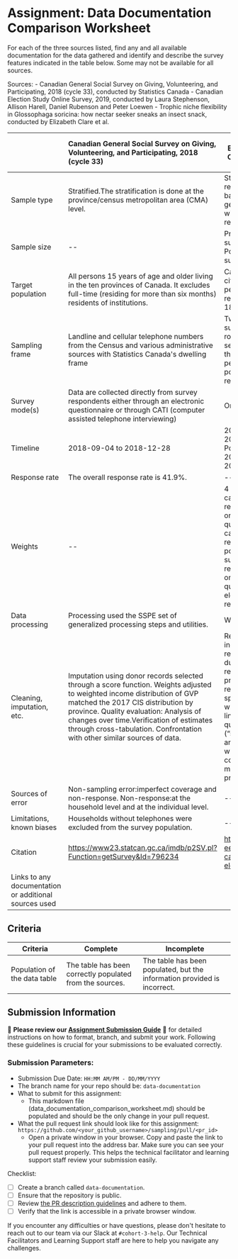 # Assignment: Data Documentation Comparison Worksheet

For each of the three sources listed, find any and all available documentation for the data gathered and identify and describe the survey features indicated in the table below. Some may not be available for all sources.

Sources: - Canadian General Social Survey on Giving, Volunteering, and Participating, 2018 (cycle 33), conducted by Statistics Canada - Canadian Election Study Online Survey, 2019, conducted by Laura Stephenson, Allison Harell, Daniel Rubenson and Peter Loewen - Trophic niche flexibility in Glossophaga soricina: how nectar seeker sneaks an insect snack, conducted by Elizabeth Clare et al.

|                                                       | Canadian General Social Survey on Giving, Volunteering, and Participating, 2018 (cycle 33) | Canadian Election Study Online Survey, 2019 | Trophic niche flexibility in Glossophaga soricina: how nectar seeker sneaks an insect snack |
|----------------|:--------------------|----------------|---------------------|
| Sample type                                           | Stratified.The stratification is done at the province/census metropolitan area (CMA) level.                                                                                   |Stratified by a region and balanced on gender and age withic each region.                                              |Dietary Analysis:Simple Random Sample within Area de Conservación de Guanacaste, Costa Rica. Behavioural Experiments: Convenience strategy.                                                                                            |
| Sample size                                           |   --                                                                                         |Pre-election survey 37822. Post-election survey: 10337.                                             |Dietary Analysis: 38 faecal samples.Approach, Attack and Consumption Behaviour:23 attacks.                                                                                             |
| Target population                                     |All persons 15 years of age and older living in the ten provinces of Canada. It excludes full-time (residing for more than six months) residents of institutions.                                                                                            |Canadian citizens and permanent residents aged 18 or older.                                              |Glossophaga soricina                                                                                             |
| Sampling frame                                        |Landline and cellular telephone numbers from the Census and various administrative sources with Statistics Canada's dwelling frame                                                                                            |Two-wave panel survey with a rolling cross-section during the campaign period and a post-election recontact wave.                                             |--                                                                                             |
| Survey mode(s)                                        |Data are collected directly from survey respondents either through an electronic questionnaire or through CATI (computer assisted telephone interviewing)                                                                                            |Online survey                                             |Observational study                                                                                             |
| Timeline                                              |2018-09-04 to 2018-12-28                                                                                            |2019-09-13 to 2019-10-21. Post-election 2019-10-24 to 2019-11-11.                                            |Dietary Analysis: Late May to early July 2009                                                                                             |
| Response rate                                         |The overall response rate is 41.9%.                                                                                            |--                                             |--                                                                                             |
| Weights                                               |--                                                                                       |4 weights: all campaign period respondents, only high-quality campaign period respondents, all post-election survey respondents, only high-quality post-election survey respondents.                                             |--                                                                                             |
| Data processing                                       |Processing used the SSPE set of generalized processing steps and utilities.                                                                                            |Weighting data.                                  |--                                                                                             |
| Cleaning, imputation, etc.                            |Imputation using donor records selected through a score function. Weights adjusted to weighted income distribution of GVP matched the 2017 CIS distribution by province. Quality evaluation: Analysis of changes over time.Verification of estimates through cross-tabulation. Confrontation with other similar sources of data.                                                                                          |Removal of incomplete responses, duplicate responses of previous respondents, speeders, those who“straight-lined” grid questions (“straightliners”), and respondents whose postal code didn’t match their province.                                           |--                                                                                             |
| Sources of error                                      |Non-sampling error:imperfect coverage and non-response. Non-response:at the household level and at the individual level.                                                                                            | --                                            |--                                                                                             |
| Limitations, known biases                             |Households without telephones were excluded from the survey population.                                                                                            |  --                                           |--                                                                                             |
| Citation                                              |https://www23.statcan.gc.ca/imdb/p2SV.pl?Function=getSurvey&Id=796234                                                                                            |http://www.ces-eec.ca/2019-canadian-election-study/                                             |https://besjournals.onlinelibrary.wiley.com/doi/full/10.1111/1365-2435.12192                                                                                             |
| Links to any documentation or additional sources used |                                                                                            |                                             |                                                                                             |

## Criteria

|Criteria|Complete|Incomplete|
|--------|----|----|
|Population of the data table|The table has been correctly populated from the sources.|The table has been populated, but the information provided is incorrect.|

## Submission Information

🚨 **Please review our [Assignment Submission Guide](https://github.com/UofT-DSI/onboarding/blob/main/onboarding_documents/submissions.md)** 🚨 for detailed instructions on how to format, branch, and submit your work. Following these guidelines is crucial for your submissions to be evaluated correctly.

### Submission Parameters:
* Submission Due Date: `HH:MM AM/PM - DD/MM/YYYY`
* The branch name for your repo should be: `data-documentation`
* What to submit for this assignment:
     * This markdown file (data_documentation_comparison_worksheet.md) should be populated and should be the only change in your pull request.
* What the pull request link should look like for this assignment: `https://github.com/<your_github_username>/sampling/pull/<pr_id>`
     * Open a private window in your browser. Copy and paste the link to your pull request into the address bar. Make sure you can see your pull request properly. This helps the technical facilitator and learning support staff review your submission easily.

Checklist:
- [ ] Create a branch called `data-documentation`.
- [ ] Ensure that the repository is public.
- [ ] Review [the PR description guidelines](https://github.com/UofT-DSI/onboarding/blob/main/onboarding_documents/submissions.md#guidelines-for-pull-request-descriptions) and adhere to them.
- [ ] Verify that the link is accessible in a private browser window.

If you encounter any difficulties or have questions, please don't hesitate to reach out to our team via our Slack at `#cohort-3-help`. Our Technical Facilitators and Learning Support staff are here to help you navigate any challenges.
